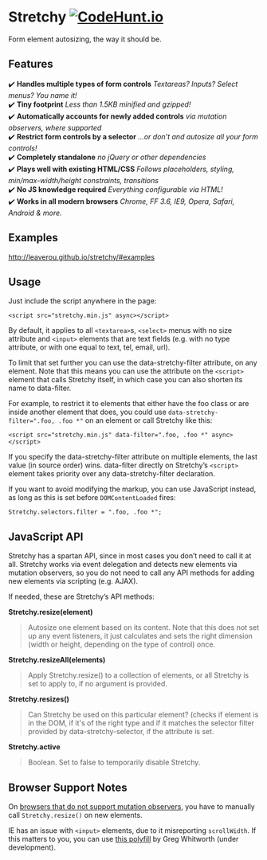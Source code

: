 # Stretchy [![CodeHunt.io](https://img.shields.io/badge/vote-codehunt.io-02AFD1.svg)](http://codehunt.io/sub/stretchy/?utm_source=badge&utm_medium=badge&utm_campaign=pr-badge)
Form element autosizing, the way it should be.

## Features

:heavy_check_mark: **Handles multiple types of form controls** _Textareas? Inputs? Select menus? You name it!_   
:heavy_check_mark: **Tiny footprint** _Less than 1.5KB minified and gzipped!_   
:heavy_check_mark: **Automatically accounts for newly added controls** _via mutation observers, where supported_   
:heavy_check_mark: **Restrict form controls by a selector** _…or don’t and autosize all your form controls!_   
:heavy_check_mark: **Completely standalone** _no jQuery or other dependencies_   
:heavy_check_mark: **Plays well with existing HTML/CSS** _Follows placeholders, styling, min/max-width/height constraints, transitions_   
:heavy_check_mark: **No JS knowledge required** _Everything configurable via HTML!_   
:heavy_check_mark: **Works in all modern browsers** _Chrome, FF 3.6, IE9, Opera, Safari, Android & more._

## Examples

http://leaverou.github.io/stretchy/#examples


## Usage

Just include the script anywhere in the page:   

```
<script src="stretchy.min.js" async></script>
```

By default, it applies to all `<textarea>`s, `<select>` menus with no size attribute and `<input>` elements that are text fields (e.g. with no type attribute, or with one equal to text, tel, email, url).   

To limit that set further you can use the data-stretchy-filter attribute, on any element. Note that this means you can use the attribute on the `<script>` element that calls Stretchy itself, in which case you can also shorten its name to data-filter.   

For example, to restrict it to elements that either have the foo class or are inside another element that does, you could use `data-stretchy-filter=".foo, .foo *"` on an element or call Stretchy like this:   

```
<script src="stretchy.min.js" data-filter=".foo, .foo *" async></script>
```

If you specify the data-stretchy-filter attribute on multiple elements, the last value (in source order) wins. data-filter directly on Stretchy’s `<script>` element takes priority over any data-stretchy-filter declaration.

If you want to avoid modifying the markup, you can use JavaScript instead, as long as this is set before `DOMContentLoaded` fires:

```
Stretchy.selectors.filter = ".foo, .foo *";
```

## JavaScript API

Stretchy has a spartan API, since in most cases you don’t need to call it at all. Stretchy works via event delegation and detects new elements via mutation observers, so you do not need to call any API methods for adding new elements via scripting (e.g. AJAX).   

If needed, these are Stretchy’s API methods:   

**Stretchy.resize(element)**
> Autosize one element based on its content. Note that this does not set up any event listeners, it just calculates and sets the right dimension (width or height, depending on the type of control) once.

**Stretchy.resizeAll(elements)**
> Apply Stretchy.resize() to a collection of elements, or all Stretchy is set to apply to, if no argument is provided.

**Stretchy.resizes()**
> Can Stretchy be used on this particular element? (checks if element is in the DOM, if it's of the right type and if it matches the selector filter provided by data-stretchy-selector, if the attribute is set.

**Stretchy.active**
> Boolean. Set to false to temporarily disable Stretchy.


## Browser Support Notes

On [browsers that do not support mutation observers](http://caniuse.com/#feat=mutationobserver), you have to manually call `Stretchy.resize()` on new elements.   

IE has an issue with `<input>` elements, due to it misreporting `scrollWidth`. If this matters to you, you can use [this polyfill](https://github.com/gregwhitworth/scrollWidthPolyfill) by Greg Whitworth (under development).
